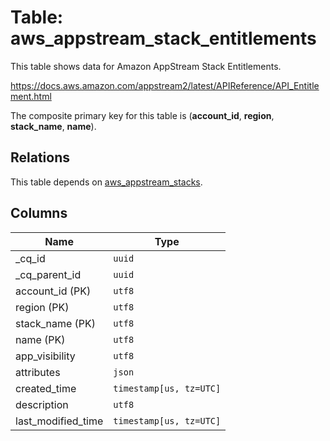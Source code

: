 # Table: aws_appstream_stack_entitlements

This table shows data for Amazon AppStream Stack Entitlements.

https://docs.aws.amazon.com/appstream2/latest/APIReference/API_Entitlement.html

The composite primary key for this table is (**account_id**, **region**, **stack_name**, **name**).

## Relations

This table depends on [aws_appstream_stacks](aws_appstream_stacks).

## Columns

| Name          | Type          |
| ------------- | ------------- |
|_cq_id|`uuid`|
|_cq_parent_id|`uuid`|
|account_id (PK)|`utf8`|
|region (PK)|`utf8`|
|stack_name (PK)|`utf8`|
|name (PK)|`utf8`|
|app_visibility|`utf8`|
|attributes|`json`|
|created_time|`timestamp[us, tz=UTC]`|
|description|`utf8`|
|last_modified_time|`timestamp[us, tz=UTC]`|